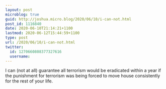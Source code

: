 ```yaml
---
layout: post
microblog: true
guid: http://joshua.micro.blog/2020/06/10/i-can-not.html
post_id: 1116840
date: 2020-06-10T21:14:21+1100
lastmod: 2020-06-12T15:44:59+1100
type: post
url: /2020/06/10/i-can-not.html
twitter:
  id: 1270660808377327616
  username: 
---
```

I can (not at all) guarantee all terrorism would be eradicated within a year if the punishment for terrorism was being forced to move house consistently for the rest of your life.
